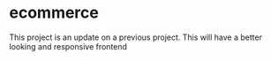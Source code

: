 # ecommerce
This project is an update on a previous project. This will have a better looking and responsive frontend
